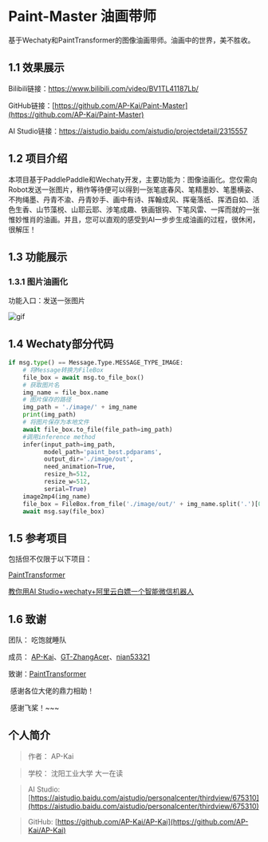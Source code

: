 # Paint-Master 油画带师

基于Wechaty和PaintTransformer的图像油画带师。油画中的世界，美不胜收。



## 1.1 效果展示

Bilibili链接：https://www.bilibili.com/video/BV1TL41187Lb/

GitHub链接：[https://github.com/AP-Kai/Paint-Master](https://github.com/AP-Kai/Paint-Master)

AI Studio链接：https://aistudio.baidu.com/aistudio/projectdetail/2315557

## 1.2 项目介绍

本项目基于PaddlePaddle和Wechaty开发，主要功能为：图像油画化。您仅需向Robot发送一张图片，稍作等待便可以得到一张笔底春风、笔精墨妙、笔墨横姿、不拘绳墨、丹青不渝、丹青妙手、画中有诗、挥翰成风、挥毫落纸、挥洒自如、活色生香、山节藻棁、山耶云耶、涉笔成趣、铁画银钩、下笔风雷、一挥而就的一张惟妙惟肖的油画。并且，您可以直观的感受到AI一步步生成油画的过程，很休闲，很解压！

## 1.3 功能展示

### 1.3.1 图片油画化

功能入口：发送一张图片

![gif](https://user-images.githubusercontent.com/77101860/130989794-59ca6b63-7cd9-478a-8b4b-9cc0117a1038.gif)

## 1.4 Wechaty部分代码

```Python
if msg.type() == Message.Type.MESSAGE_TYPE_IMAGE:
    # 将Message转换为FileBox
    file_box = await msg.to_file_box()
    # 获取图片名
    img_name = file_box.name
    # 图片保存的路径
    img_path = './image/' + img_name
    print(img_path)
    # 将图片保存为本地文件
    await file_box.to_file(file_path=img_path)
    #调用inference method
    infer(input_path=img_path,
          model_path='paint_best.pdparams',
          output_dir='./image/out',
          need_animation=True,
          resize_h=512,
          resize_w=512,
          serial=True)
    image2mp4(img_name)
    file_box = FileBox.from_file('./image/out/' + img_name.split('.')[0] + '/' + 'result.mp4')
    await msg.say(file_box)
```

## 1.5 参考项目

包括但不仅限于以下项目：

[PaintTransformer](https://github.com/wzmsltw/PaintTransformer)

[教你用AI Studio+wechaty+阿里云白嫖一个智能微信机器人](https://aistudio.baidu.com/aistudio/projectdetail/1836012?channelType=0&channel=0)

## 1.6 致谢

团队： 吃饱就睡队

成员： [AP-Kai](https://aistudio.baidu.com/aistudio/personalcenter/thirdview/675310)、[GT-ZhangAcer](https://aistudio.baidu.com/aistudio/personalcenter/thirdview/29724)、[nian53321](https://aistudio.baidu.com/aistudio/personalcenter/thirdview/724244)

致谢：[PaintTransformer](https://github.com/wzmsltw/PaintTransformer)

​			感谢各位大佬的鼎力相助！

​			感谢飞桨！~~~


## 个人简介

> 作者： AP-Kai 

> 学校： 沈阳工业大学 大一在读

> AI Studio: [https://aistudio.baidu.com/aistudio/personalcenter/thirdview/675310](https://aistudio.baidu.com/aistudio/personalcenter/thirdview/675310)

> GitHub: [https://github.com/AP-Kai/AP-Kai](https://github.com/AP-Kai/AP-Kai)

